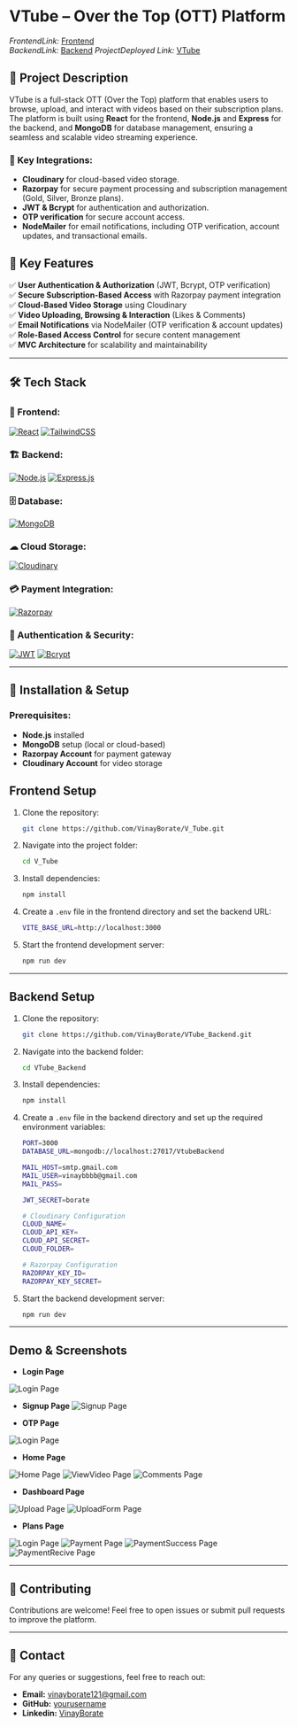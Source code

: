 # VTube – Over the Top (OTT) Platform
*FrontendLink:* [Frontend](https://github.com/VinayBorate/V_Tube)  
*BackendLink:* [Backend](https://github.com/VinayBorate/VTube_Backend)
*ProjectDeployed Link:* [VTube](https://vtubebyvinay.netlify.app/) 
## 📌 Project Description
VTube is a full-stack OTT (Over the Top) platform that enables users to browse, upload, and interact with videos based on their subscription plans. The platform is built using **React** for the frontend, **Node.js** and **Express** for the backend, and **MongoDB** for database management, ensuring a seamless and scalable video streaming experience.

### 🔹 Key Integrations:
- **Cloudinary** for cloud-based video storage.
- **Razorpay** for secure payment processing and subscription management (Gold, Silver, Bronze plans).
- **JWT & Bcrypt** for authentication and authorization.
- **OTP verification** for secure account access.
- **NodeMailer** for email notifications, including OTP verification, account updates, and transactional emails.

## 🚀 Key Features
✅ **User Authentication & Authorization** (JWT, Bcrypt, OTP verification)  
✅ **Secure Subscription-Based Access** with Razorpay payment integration  
✅ **Cloud-Based Video Storage** using Cloudinary  
✅ **Video Uploading, Browsing & Interaction** (Likes & Comments)  
✅ **Email Notifications** via NodeMailer (OTP verification & account updates)  
✅ **Role-Based Access Control** for secure content management  
✅ **MVC Architecture** for scalability and maintainability  

---

## 🛠 Tech Stack

### 🎨 Frontend:
[![React](https://img.shields.io/badge/React-20232A?style=for-the-badge&logo=react&logoColor=61DAFB)](https://reactjs.org/)
[![TailwindCSS](https://img.shields.io/badge/TailwindCSS-38B2AC?style=for-the-badge&logo=tailwind-css&logoColor=white)](https://tailwindcss.com/)

### 🏗 Backend:
[![Node.js](https://img.shields.io/badge/Node.js-43853D?style=for-the-badge&logo=node.js&logoColor=white)](https://nodejs.org/)
[![Express.js](https://img.shields.io/badge/Express.js-404D59?style=for-the-badge&logo=express&logoColor=white)](https://expressjs.com/)

### 🗄 Database:
[![MongoDB](https://img.shields.io/badge/MongoDB-4EA94B?style=for-the-badge&logo=mongodb&logoColor=white)](https://www.mongodb.com/)

### ☁ Cloud Storage:
[![Cloudinary](https://img.shields.io/badge/Cloudinary-3448C5?style=for-the-badge&logo=cloudinary&logoColor=white)](https://cloudinary.com/)

### 💳 Payment Integration:
[![Razorpay](https://img.shields.io/badge/Razorpay-007AFF?style=for-the-badge&logo=razorpay&logoColor=white)](https://razorpay.com/)

### 🔑 Authentication & Security:
[![JWT](https://img.shields.io/badge/JWT-000000?style=for-the-badge&logo=jsonwebtokens&logoColor=white)](https://jwt.io/)
[![Bcrypt](https://img.shields.io/badge/Bcrypt-4A90E2?style=for-the-badge&logoColor=white)](https://www.npmjs.com/package/bcrypt)

---

## 📜 Installation & Setup
### Prerequisites:
- **Node.js** installed
- **MongoDB** setup (local or cloud-based)
- **Razorpay Account** for payment gateway
- **Cloudinary Account** for video storage

## Frontend Setup

1. Clone the repository:
   ```sh
   git clone https://github.com/VinayBorate/V_Tube.git
   ```
2. Navigate into the project folder:
   ```sh
   cd V_Tube
   ```
3. Install dependencies:
   ```sh
   npm install
   ```
4. Create a `.env` file in the frontend directory and set the backend URL:
   ```sh
   VITE_BASE_URL=http://localhost:3000
   ```
5. Start the frontend development server:
   ```sh
   npm run dev
   ```

---

## Backend Setup

1. Clone the repository:
   ```sh
   git clone https://github.com/VinayBorate/VTube_Backend.git
   ```
2. Navigate into the backend folder:
   ```sh
   cd VTube_Backend
   ```
3. Install dependencies:
   ```sh
   npm install
   ```
4. Create a `.env` file in the backend directory and set up the required environment variables:
   ```sh
   PORT=3000
   DATABASE_URL=mongodb://localhost:27017/VtubeBackend

   MAIL_HOST=smtp.gmail.com
   MAIL_USER=vinaybbbb@gmail.com
   MAIL_PASS=

   JWT_SECRET=borate

   # Cloudinary Configuration
   CLOUD_NAME=
   CLOUD_API_KEY=
   CLOUD_API_SECRET=
   CLOUD_FOLDER=

   # Razorpay Configuration
   RAZORPAY_KEY_ID=
   RAZORPAY_KEY_SECRET=
   ```
5. Start the backend development server:
   ```sh
   npm run dev
   ```


---

## Demo & Screenshots
  
- **Login Page** 
 <img src="ReadmeImages/Login.png" alt="Login Page">

- **Signup Page** 
  <img src="ReadmeImages/Signup.png" alt="Signup Page">

- **OTP Page**
<img src="ReadmeImages/OTP.png" alt="Login Page">

- **Home Page**
<img src="ReadmeImages/Home.png" alt="Home Page">
<img src="ReadmeImages/ViewVideo.png" alt="ViewVideo Page">
<img src="ReadmeImages/Comments.png" alt="Comments Page">

- **Dashboard Page**
<img src="ReadmeImages/Upload.png" alt="Upload Page">
<img src="ReadmeImages/UploadForm.png" alt="UploadForm Page">

- **Plans Page**
<img src="ReadmeImages/Plans.png" alt="Login Page">
<img src="ReadmeImages/Payment.png" alt="Payment Page">
<img src="ReadmeImages/PaymentSuccess.png" alt="PaymentSuccess Page">
<img src="ReadmeImages/Paymentrazorpay.png" alt="PaymentRecive Page">


---

## 🎯 Contributing
Contributions are welcome! Feel free to open issues or submit pull requests to improve the platform.

---

## 📧 Contact
For any queries or suggestions, feel free to reach out:
- **Email:** vinayborate121@gmail.com
- **GitHub:** [yourusername](https://github.com/VinayBorate)
- **Linkedin:** [VinayBorate](https://www.linkedin.com/in/vinayborate/)
